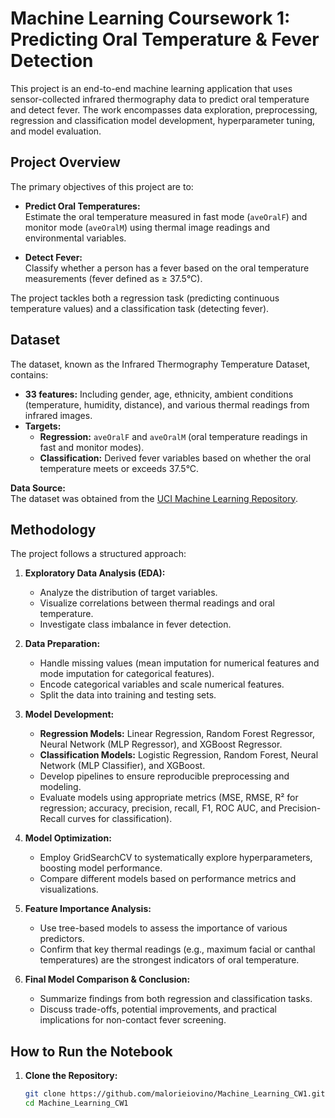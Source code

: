 # Machine Learning Coursework 1: Predicting Oral Temperature & Fever Detection

This project is an end-to-end machine learning application that uses sensor-collected infrared thermography data to predict oral temperature and detect fever. The work encompasses data exploration, preprocessing, regression and classification model development, hyperparameter tuning, and model evaluation.

## Project Overview

The primary objectives of this project are to:
- **Predict Oral Temperatures:**  
  Estimate the oral temperature measured in fast mode (`aveOralF`) and monitor mode (`aveOralM`) using thermal image readings and environmental variables.
  
- **Detect Fever:**  
  Classify whether a person has a fever based on the oral temperature measurements (fever defined as ≥ 37.5°C).

The project tackles both a regression task (predicting continuous temperature values) and a classification task (detecting fever).

## Dataset

The dataset, known as the Infrared Thermography Temperature Dataset, contains:
- **33 features:** Including gender, age, ethnicity, ambient conditions (temperature, humidity, distance), and various thermal readings from infrared images.
- **Targets:**
  - **Regression:** `aveOralF` and `aveOralM` (oral temperature readings in fast and monitor modes).
  - **Classification:** Derived fever variables based on whether the oral temperature meets or exceeds 37.5°C.

**Data Source:**  
The dataset was obtained from the [UCI Machine Learning Repository](https://github.com/uci-ml-repo/ucimlrepo).

## Methodology

The project follows a structured approach:
1. **Exploratory Data Analysis (EDA):**
   - Analyze the distribution of target variables.
   - Visualize correlations between thermal readings and oral temperature.
   - Investigate class imbalance in fever detection.

2. **Data Preparation:**
   - Handle missing values (mean imputation for numerical features and mode imputation for categorical features).
   - Encode categorical variables and scale numerical features.
   - Split the data into training and testing sets.

3. **Model Development:**
   - **Regression Models:** Linear Regression, Random Forest Regressor, Neural Network (MLP Regressor), and XGBoost Regressor.
   - **Classification Models:** Logistic Regression, Random Forest, Neural Network (MLP Classifier), and XGBoost.
   - Develop pipelines to ensure reproducible preprocessing and modeling.
   - Evaluate models using appropriate metrics (MSE, RMSE, R² for regression; accuracy, precision, recall, F1, ROC AUC, and Precision-Recall curves for classification).

4. **Model Optimization:**
   - Employ GridSearchCV to systematically explore hyperparameters, boosting model performance.
   - Compare different models based on performance metrics and visualizations.

5. **Feature Importance Analysis:**
   - Use tree-based models to assess the importance of various predictors.
   - Confirm that key thermal readings (e.g., maximum facial or canthal temperatures) are the strongest indicators of oral temperature.

6. **Final Model Comparison & Conclusion:**
   - Summarize findings from both regression and classification tasks.
   - Discuss trade-offs, potential improvements, and practical implications for non-contact fever screening.

## How to Run the Notebook

1. **Clone the Repository:**
   ```bash
   git clone https://github.com/malorieiovino/Machine_Learning_CW1.git
   cd Machine_Learning_CW1

